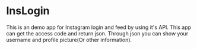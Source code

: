 # InsLogin
This is an demo app for Instagram login and feed by using it's API.
This app can get the access code and return json.
Through json you can show your username and profile picture(Or other information).
